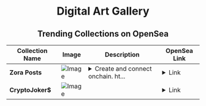 <div align="center">

# Digital Art Gallery

## Trending Collections on OpenSea

| Collection Name                       | Image                                                                                     | Description                       | OpenSea Link                                                                                          |
|---------------------------------------|-------------------------------------------------------------------------------------------|-----------------------------------|--------------------------------------------------------------------------------------------------------|
| **Zora Posts** | ![Image](https://i.seadn.io/s/raw/files/4bbf582057e8595bbe1cd5c2b383d87c.jpg?w=500&auto=format?w=200&auto=format) | <details><summary>Create and connect onchain. ht...</summary>Create and connect onchain. https://zora.co</details> | <details><summary>Link</summary>[Zora Posts](https://opensea.io/collection/zora-posts-10908)</details> |
| **CryptoJoker$** | ![Image](https://i.seadn.io/s/raw/files/e4e10231d91ad841393521fe98728411.png?w=500&auto=format?w=200&auto=format) |  | <details><summary>Link</summary>[CryptoJoker$](https://opensea.io/collection/cryptojoker-8)</details> |

</div>
